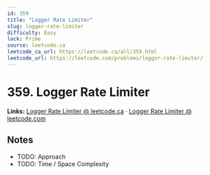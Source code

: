 ```yaml
--- 
id: 359
title: "Logger Rate Limiter"
slug: logger-rate-limiter
difficulty: Easy
lock: Prime
source: leetcode.ca
leetcode_ca_url: https://leetcode.ca/all/359.html
leetcode_url: https://leetcode.com/problems/logger-rate-limiter/
---
```


# 359. Logger Rate Limiter

**Links:** [Logger Rate Limiter @ leetcode.ca](https://leetcode.ca/all/359.html) · [Logger Rate Limiter @ leetcode.com](https://leetcode.com/problems/logger-rate-limiter/)

## Notes
- TODO: Approach
- TODO: Time / Space Complexity
